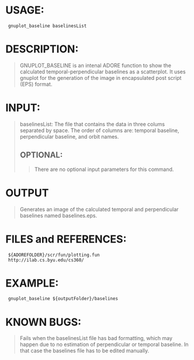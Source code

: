 # USAGE: #
```
 gnuplot_baseline baselinesList
```
# DESCRIPTION: #
> GNUPLOT\_BASELINE is an intenal ADORE function to show the calculated
temporal-perpendicular baselines as a scatterplot. It uses gnuplot for the
generation of the image in encapsulated post script (EPS) format.
# INPUT: #
> baselinesList: The file that contains the data in three colums separated by
space. The order of columns are: temporal baseline, perpendicular baseline,
and orbit names.
> ## OPTIONAL: ##
> > There are no optional input parameters for this command.
# OUTPUT #

> Generates an image of the calculated temporal and perpendicular baselines
named baselines.eps.
# FILES and REFERENCES: #
```
 ${ADOREFOLDER}/scr/fun/plotting.fun
 http://ilab.cs.byu.edu/cs360/
```
# EXAMPLE: #
```
 gnuplot_baseline ${outputFolder}/baselines
```
# KNOWN BUGS: #
> Fails when the baselinesList file has bad formatting, which may happen due
to no estimation of perpendicular or temporal baseline. In that case the
baselines file has to be edited manually.